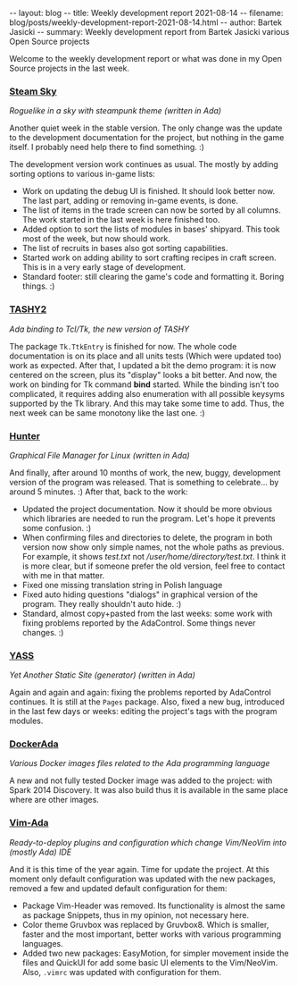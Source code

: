 -- layout: blog
-- title: Weekly development report 2021-08-14
-- filename: blog/posts/weekly-development-report-2021-08-14.html
-- author: Bartek Jasicki
-- summary: Weekly development report from Bartek Jasicki various Open Source projects

Welcome to the weekly development report or what was done in my Open Source
projects in the last week.

### [Steam Sky](https://www.laeran.pl/repositories/steamsky)

*Roguelike in a sky with steampunk theme (written in Ada)*

Another quiet week in the stable version. The only change was the update to
the development documentation for the project, but nothing in the game itself.
I probably need help there to find something. :)

The development version work continues as usual. The mostly by adding sorting
options to various in-game lists:

* Work on updating the debug UI is finished. It should look better now. The
  last part, adding or removing in-game events, is done.
* The list of items in the trade screen can now be sorted by all columns. The
  work started in the last week is here finished too.
* Added option to sort the lists of modules in bases' shipyard. This took most
  of the week, but now should work.
* The list of recruits in bases also got sorting capabilities.
* Started work on adding ability to sort crafting recipes in craft screen.
  This is in a very early stage of development.
* Standard footer: still clearing the game's code and formatting it. Boring
  things. :)

### [TASHY2](https://www.laeran.pl/repositories/tashy2)

*Ada binding to Tcl/Tk, the new version of TASHY*

The package `Tk.TtkEntry` is finished for now. The whole code documentation is
on its place and all units tests (Which were updated too) work as expected.
After that, I updated a bit the demo program: it is now centered on the
screen, plus its "display" looks a bit better. And now, the work on binding for
Tk command **bind** started. While the binding isn't too complicated, it
requires adding also enumeration with all possible keysyms supported by the Tk
library. And this may take some time to add. Thus, the next week can be same
monotony like the last one. :)

### [Hunter](https://www.laeran.pl/repositories/hunter)

*Graphical File Manager for Linux (written in Ada)*

And finally, after around 10 months of work, the new, buggy, development
version of the program was released. That is something to celebrate... by
around 5 minutes. :) After that, back to the work:

* Updated the project documentation. Now it should be more obvious which
  libraries are needed to run the program. Let's hope it prevents some
  confusion. :)
* When confirming files and directories to delete, the program in both version
  now show only simple names, not the whole paths as previous. For example, it
  shows *test.txt* not */user/home/directory/test.txt*. I think it is more
  clear, but if someone prefer the old version, feel free to contact with me in
  that matter.
* Fixed one missing translation string in Polish language
* Fixed auto hiding questions "dialogs" in graphical version of the program.
  They really shouldn't auto hide. :)
* Standard, almost copy+pasted from the last weeks: some work with fixing
  problems reported by the AdaControl. Some things never changes. :)

### [YASS](https://www.laeran.pl/repositories/yass)

*Yet Another Static Site (generator) (written in Ada)*

Again and again and again: fixing the problems reported by AdaControl
continues. It is still at the `Pages` package. Also, fixed a new bug,
introduced in the last few days or weeks: editing the project's tags with the
program modules.

### [DockerAda](https://www.laeran.pl/repositories/dockerada)

*Various Docker images files related to the Ada programming language*

A new and not fully tested Docker image was added to the project: with Spark
2014 Discovery. It was also build thus it is available in the same place where
are other images.

### [Vim-Ada](https://github.com/thindil/vim-ada)

*Ready-to-deploy plugins and configuration which change Vim/NeoVim into (mostly
Ada) IDE*

And it is this time of the year again. Time for update the project. At this
moment only default configuration was updated with the new packages, removed a
few and updated default configuration for them:

* Package Vim-Header was removed. Its functionality is almost the same as
  package Snippets, thus in my opinion, not necessary here.
* Color theme Gruvbox was replaced by Gruvbox8. Which is smaller, faster and
  the most important, better works with various programming languages.
* Added two new packages: EasyMotion, for simpler movement inside the files and
  QuickUI for add some basic UI elements to the Vim/NeoVim. Also, `.vimrc` was
  updated with configuration for them.
